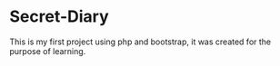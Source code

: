 # Secret-Diary

This is my first project using php and bootstrap, it was created for the purpose of learning.
